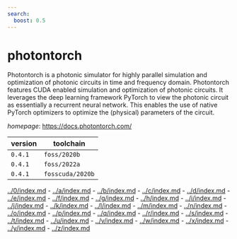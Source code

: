 ```yaml
---
search:
  boost: 0.5
---
```

# photontorch

Photontorch is a photonic simulator for highly parallel simulation and optimization of photonic circuits in time and frequency domain. Photontorch features CUDA enabled simulation and optimization of photonic circuits. It leverages the deep learning framework PyTorch to view the photonic circuit as essentially a recurrent neural network. This enables the use of native PyTorch optimizers to optimize the (physical) parameters of the circuit.

*homepage*: <https://docs.photontorch.com/>

version | toolchain
--------|----------
``0.4.1`` | ``foss/2020b``
``0.4.1`` | ``foss/2022a``
``0.4.1`` | ``fosscuda/2020b``

[../0/index.md](0) - [../a/index.md](a) - [../b/index.md](b) - [../c/index.md](c) - [../d/index.md](d) - [../e/index.md](e) - [../f/index.md](f) - [../g/index.md](g) - [../h/index.md](h) - [../i/index.md](i) - [../j/index.md](j) - [../k/index.md](k) - [../l/index.md](l) - [../m/index.md](m) - [../n/index.md](n) - [../o/index.md](o) - [../p/index.md](p) - [../q/index.md](q) - [../r/index.md](r) - [../s/index.md](s) - [../t/index.md](t) - [../u/index.md](u) - [../v/index.md](v) - [../w/index.md](w) - [../x/index.md](x) - [../y/index.md](y) - [../z/index.md](z)

